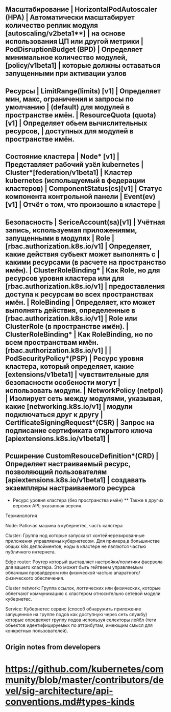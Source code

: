 Масштабирование
                                    |
    HorizontalPodAutoscaler (HPA)   |     Автоматически масштабирует количество реплик модуля
      [autoscaling/v2beta1**]       |     на основе использования ЦП или другой метрики
                                    |
    PodDisruptionBudget (BPD)       |     Определяет минимальное количество модулей,
      [policy/v1beta1]              |     которые должны оставаться запущенными при активации узлов
----------------------------------------------------------------------------------------------------
Ресурсы
                                    |
    LimitRange(limits)  [v1]        |     Определяет мин, макс, ограничения и запросы по умолчанию 
                                    |     (default) для модулей в пространстве имён.
                                    |
    ResourceQuota (quota) [v1]      |     Определяет обьем вычислительных ресурсов, 
                                    |     доступных для модулей в пространстве имён.
----------------------------------------------------------------------------------------------------
Состояние кластера
                                    |
    Node* [v1]                      |     Представляет рабочий узёл kubernetes
                                    |
    Cluster*[federation/v1beta1]    |     Кластер kubernetes (испольщуемый в федерации кластеров)
                                    |
    ComponentStatus(cs)[v1]         |     Статус компонента контрольной панели
                                    |
    Event(ev)[v1]                   |     Отчёт о том, что произошло в кластере
                                    |
----------------------------------------------------------------------------------------------------
Безопасность
                                    |
    SericeAccount(sa)[v1]           |   Учётная запись, используемая приложениями, запущенными в модулях
                                    |
    Role                            |
    [rbac.authorization.k8s.io/v1]  |   Определяет, какие действия субьект может выполнять с 
                                    |   какими ресурсами (в расчете на пространство имён).
                                    |
    ClusterRoleBinding*             |   Как Role, но для ресурсов уровня кластера или для 
    [rbac.authorization.k8s.io/v1]  |   предоставления доступа к ресурсам во всех пространствах имён.
                                    |
    RoleBinding                     |   Определяет, кто может выполнять действия, определенные в
    [rbac.authorization.k8s.io/v1]  |   Role или ClusterRole (в пространстве имён).
                                    |
    ClusterRoleBinding*             |   Как RoleBinding, но по всем пространствам имён.
    [rbac.authorization.k8s.io/v1]  |
                                    |
    PodSecurityPolicy*(PSP)         |   Ресурс уровня кластера, который определяет, какие 
    [extensions/v1beta1]            |   чувствительные для безопасности особености могут
                                    |   использовать модули.
                                    |
    NetworkPolicy (netpol)          |   Изолирует сеть между модулями, указывая, какие
    [networking.k8s.io/v1]          |   модули подключаться друг к другу
                                    |
    CertificateSigningRequest*(CSR) |   Запрос на подписание сертификата открытого ключа
    [apiextensions.k8s.io/v1beta1]  |
----------------------------------------------------------------------------------------------------
Рсширение
    CustomResouceDefinition*(CRD)   |  Определяет настраиваемый ресурс, позволяющий пользователям 
    [apiextensions.k8s.io/v1beta1]  |  создавать экземпляры настраиваемого ресурса
----------------------------------------------------------------------------------------------------
*  Ресурс уровня кластера (без пространства имён)
** Также в других версиях API; указанная версия.

Терминология

Node: Рабочая машина в кубернетес, часть калстера

Cluster: Группа нод которые запускают контейнерезированные приложения управляемы кубернетесом. 
Для примера,в большинстве общих k8s деплойментов, ноды в кластере не являются частью публичного интернета.

Edge router: Роутер который выставляет настройки/политики фаервола для вашего кластера. Это может быть гейтвеем
управляемым облачным провайдером или физической частью апаратного/физического обеспечения.

Cluster network: Группа ссылок, логгических или физических, которые облегчают коммуникацию с кластером относительно сетевой модели кубернетес.

Service: Кубернетес сервис (способ обнаружить приложение запущенное на группе подов как доступную через сеть службу) 
которые определяет группу подов используя селекторы лейбл (теги обьектов идентифицируемых по аттрибутам, имеющим смысл для конкретных пользователей).

## Origin notes from developers
# https://github.com/kubernetes/community/blob/master/contributors/devel/sig-architecture/api-conventions.md#types-kinds